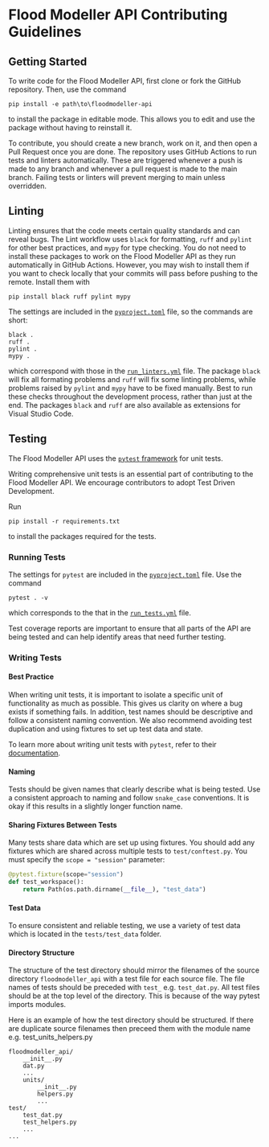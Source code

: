 # Flood Modeller API Contributing Guidelines

## Getting Started
To write code for the Flood Modeller API, first clone or fork the GitHub repository.
Then, use the command
```shell
pip install -e path\to\floodmodeller-api
```
to install the package in editable mode.
This allows you to edit and use the package without having to reinstall it.

To contribute, you should create a new branch, work on it, and then open a Pull Request once you are done.
The repository uses GitHub Actions to run tests and linters automatically.
These are triggered whenever a push is made to any branch and whenever a pull request is made to the main branch.
Failing tests or linters will prevent merging to main unless overridden.

## Linting
Linting ensures that the code meets certain quality standards and can reveal bugs.
The Lint workflow uses `black` for formatting, `ruff` and `pylint` for other best practices, and `mypy` for type checking.
You do not need to install these packages to work on the Flood Modeller API as they run automatically in GitHub Actions.
However, you may wish to install them if you want to check locally that your commits will pass before pushing to the remote.
Install them with 
```shell
pip install black ruff pylint mypy
```

The settings are included in the [`pyproject.toml`](pyproject.toml) file, so the commands are short:
```shell
black .
ruff .
pylint .
mypy .
```
which correspond with those in the [`run_linters.yml`](.github/workflows/run_linters.yml) file.
The package `black` will fix all formating problems and `ruff` will fix some linting problems, while problems raised by `pylint` and `mypy` have to be fixed manually.
Best to run these checks throughout the development process, rather than just at the end.
The packages `black` and `ruff` are also available as extensions for Visual Studio Code.


## Testing
The Flood Modeller API uses the [`pytest` framework](https://docs.pytest.org/) for unit tests. 

Writing comprehensive unit tests is an essential part of contributing to the Flood Modeller API.
We encourage contributors to adopt Test Driven Development.

Run
```shell
pip install -r requirements.txt
```
to install the packages required for the tests.


### Running Tests
The settings for `pytest` are included in the [`pyproject.toml`](pyproject.toml) file.
Use the command
```shell
pytest . -v
```
which corresponds to the that in the [`run_tests.yml`](.github/workflows/run_tests.yml) file.

Test coverage reports are important to ensure that all parts of the API are being tested and can help identify areas that need further testing.


### Writing Tests 

#### Best Practice
When writing unit tests, it is important to isolate a specific unit of functionality as much as possible.
This gives us clarity on where a bug exists if something fails.
In addition, test names should be descriptive and follow a consistent naming convention. We also recommend avoiding test duplication and using fixtures to set up test data and state.

To learn more about writing unit tests with `pytest`, refer to their [documentation](https://docs.pytest.org/en/6.2.x/contents.html).

#### Naming 

Tests should be given names that clearly describe what is being tested.
Use a consistent approach to naming and follow `snake_case` conventions.
It is okay if this results in a slightly longer function name.


#### Sharing Fixtures Between Tests

Many tests share data which are set up using fixtures.
You should add any fixtures which are shared across multiple tests to `test/conftest.py`.
You must specify the `scope = "session"` parameter:
```python
@pytest.fixture(scope="session")
def test_workspace():
    return Path(os.path.dirname(__file__), "test_data")
```

#### Test Data
To ensure consistent and reliable testing, we use a variety of test data which is located in the `tests/test_data` folder. 

#### Directory Structure
The structure of the test directory should mirror the filenames of the source directory `floodmodeller_api` with a test file for each source file.
The file names of tests should be preceded with `test_` e.g. `test_dat.py`.
All test files should be at the top level of the directory.
This is because of the way pytest imports modules.

Here is an example of how the test directory should be structured.
If there are duplicate source filenames then preceed them with the module name e.g. test_units_helpers.py
```
floodmodeller_api/
    __init__.py
    dat.py
    ...
    units/
        __init__.py
        helpers.py
        ...
test/
    test_dat.py
    test_helpers.py
    ...
...
```
